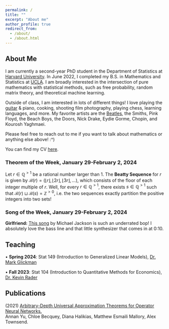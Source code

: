 ```yaml
---
permalink: /
title: ""
excerpt: "About me"
author_profile: true
redirect_from: 
  - /about/
  - /about.html
---
```

## About Me

I am currently a second-year PhD student in the Department of Statistics at [Harvard University](https://statistics.fas.harvard.edu/). In June 2022, I completed my B.S. in Mathematics and Statistics at [UCLA](https://ww3.math.ucla.edu/). I am broadly interested in the intersection of pure mathematics with statistical methods, such as free probability, random matrix theory, and theoretical machine learning.

Outside of class, I am interested in lots of different things! I love playing the [guitar](https://mattesmaili.github.io/files/guitar.png) & piano, cooking, shooting film photography, playing chess, learning languages, and more. My favorite artists are the [Beatles](https://open.spotify.com/playlist/07ZKf7841juhmGlI6LMfBd?si=4511ac89f1d14618), the Smiths, Pink Floyd, the Beach Boys, the Doors, Nick Drake, Eydie Gorme, Chopin, and Kourosh Yaghmaei.

Please feel free to reach out to me if you want to talk about mathematics or anything else above! :^)

You can find my CV [here](https://mattesmaili.github.io/files/new_resume.pdf).

### Theorem of the Week, January 29-February 2, 2024

Let $r \in \mathbb{Q}^{>1}$ be a rational number larger than $1$. The **Beatty Sequence** for $r$ is given by $\mathcal{B}(r) = (\lfloor r\rfloor, \lfloor 2r\rfloor, \lfloor 3r\rfloor, \ldots)$, which consists of the floor of each integer multiple of $r$. Well, for every $r \in \mathbb{Q}^{>1}$, there exists $s \in \mathbb{Q}^{>1}$ such that $\mathcal{B}(r) \sqcup \mathcal{B}(s) = \mathbb{Z}^{>0}$, i.e. the two sequences exactly partition the positive integers into two sets!


### Song of the Week, January 29-February 2, 2024

**Girlfriend:** [This song](https://open.spotify.com/track/1nCV2d1RAch7t2kRmwet5N?si=67ef5d4a23ac4fa9) by Michael Jackson is such an underrated bop! I absolutely love the bass line and that little synthesizer that comes in at 0:10. 


## Teaching
• **Spring 2024**: Stat 149 (Introduction to Generalized Linear Models), [Dr. Mark Glickman](http://www.glicko.net/)

• **Fall 2023**: Stat 104 (Introduction to Quantitative Methods for Economics), [Dr. Kevin Rader](https://statistics.fas.harvard.edu/people/kevin-rader)

## Publications

(2021) [Arbitrary-Depth Universal Approximation Theorems for Operator Neural Networks.](https://arxiv.org/abs/2109.11354)  
Annan Yu, Chloe Becquey, Diana Halikias, Matthew Esmaili Mallory, Alex Townsend.

